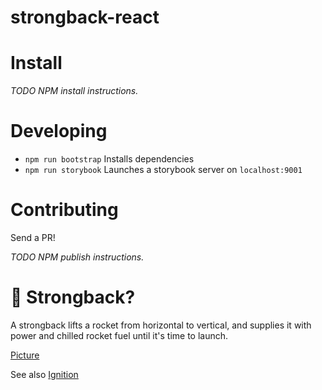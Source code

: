 # strongback-react

# Install
*TODO NPM install instructions.*

# Developing
- `npm run bootstrap` Installs dependencies
- `npm run storybook` Launches a storybook server on `localhost:9001`

# Contributing
Send a PR!

*TODO NPM publish instructions.*

# 🙋 Strongback?
A strongback lifts a rocket from horizontal to vertical, and supplies it with power and chilled rocket fuel until it's time to launch.

[Picture](http://www.spacex.com/sites/spacex/files/crs-3_staticfire.jpg)

See also [Ignition](https://github.com/redarrowlabs/ignition)